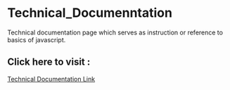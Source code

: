 # Technical_Documenntation
Technical documentation page which serves as instruction or reference to basics of javascript.

## Click here to visit :
[Technical Documentation Link](https://murarichowdary.github.io/Technical_Documenntation/)

